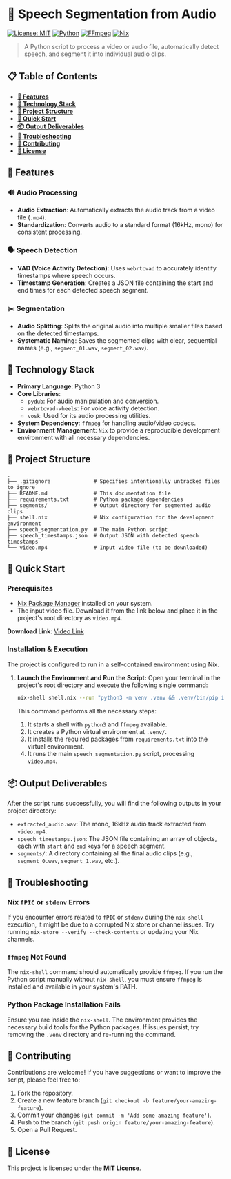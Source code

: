 # 🎤 Speech Segmentation from Audio

[![License: MIT](https://img.shields.io/badge/License-MIT-blue.svg)](https://opensource.org/licenses/MIT)
[![Python](https://img.shields.io/badge/Python-3.11+-3776AB?logo=python)](https://www.python.org/)
[![FFmpeg](https://img.shields.io/badge/FFmpeg-6.0-007800?logo=ffmpeg)](https://ffmpeg.org/)
[![Nix](https://img.shields.io/badge/Nix-flake--based-41439a?logo=nixos)](https://nixos.org/)

> A Python script to process a video or audio file, automatically detect speech, and segment it into individual audio clips.

## 📋 Table of Contents

- **[🌟 Features](#-features)**
- **[🔧 Technology Stack](#-technology-stack)**
- **[📁 Project Structure](#-project-structure)**
- **[🚀 Quick Start](#-quick-start)**
- **[📦 Output Deliverables](#-output-deliverables)**
- **[🐛 Troubleshooting](#-troubleshooting)**
- **[🤝 Contributing](#-contributing)**
- **[📄 License](#-license)**

## 🌟 Features

### 🔊 Audio Processing
- **Audio Extraction**: Automatically extracts the audio track from a video file (`.mp4`).
- **Standardization**: Converts audio to a standard format (16kHz, mono) for consistent processing.

### 🗣️ Speech Detection
- **VAD (Voice Activity Detection)**: Uses `webrtcvad` to accurately identify timestamps where speech occurs.
- **Timestamp Generation**: Creates a JSON file containing the start and end times for each detected speech segment.

### ✂️ Segmentation
- **Audio Splitting**: Splits the original audio into multiple smaller files based on the detected timestamps.
- **Systematic Naming**: Saves the segmented clips with clear, sequential names (e.g., `segment_01.wav`, `segment_02.wav`).

## 🔧 Technology Stack

- **Primary Language**: Python 3
- **Core Libraries**:
  - `pydub`: For audio manipulation and conversion.
  - `webrtcvad-wheels`: For voice activity detection.
  - `vosk`: Used for its audio processing utilities.
- **System Dependency**: `ffmpeg` for handling audio/video codecs.
- **Environment Management**: `Nix` to provide a reproducible development environment with all necessary dependencies.

## 📁 Project Structure

```
.
├── .gitignore              # Specifies intentionally untracked files to ignore
├── README.md               # This documentation file
├── requirements.txt        # Python package dependencies
├── segments/               # Output directory for segmented audio clips
├── shell.nix               # Nix configuration for the development environment
├── speech_segmentation.py  # The main Python script
├── speech_timestamps.json  # Output JSON with detected speech timestamps
└── video.mp4               # Input video file (to be downloaded)
```

## 🚀 Quick Start

### Prerequisites
- [Nix Package Manager](https://nixos.org/download.html) installed on your system.
- The input video file. Download it from the link below and place it in the project's root directory as `video.mp4`.

**Download Link**: [Video Link](https://drive.google.com/file/d/1EaE8vyJcdQQ_5vjLRrxo6XRCZg-3aFeL/view?usp=sharing)

### Installation & Execution

The project is configured to run in a self-contained environment using Nix.

1.  **Launch the Environment and Run the Script:**
    Open your terminal in the project's root directory and execute the following single command:

    ```bash
    nix-shell shell.nix --run "python3 -m venv .venv && .venv/bin/pip install -r requirements.txt && .venv/bin/python speech_segmentation.py video.mp4"
    ```

    This command performs all the necessary steps:
    1.  It starts a shell with `python3` and `ffmpeg` available.
    2.  It creates a Python virtual environment at `.venv/`.
    3.  It installs the required packages from `requirements.txt` into the virtual environment.
    4.  It runs the main `speech_segmentation.py` script, processing `video.mp4`.

## 📦 Output Deliverables

After the script runs successfully, you will find the following outputs in your project directory:

-   `extracted_audio.wav`: The mono, 16kHz audio track extracted from `video.mp4`.
-   `speech_timestamps.json`: The JSON file containing an array of objects, each with `start` and `end` keys for a speech segment.
-   `segments/`: A directory containing all the final audio clips (e.g., `segment_0.wav`, `segment_1.wav`, etc.).

## 🐛 Troubleshooting

### Nix `fPIC` or `stdenv` Errors
If you encounter errors related to `fPIC` or `stdenv` during the `nix-shell` execution, it might be due to a corrupted Nix store or channel issues. Try running `nix-store --verify --check-contents` or updating your Nix channels.

### `ffmpeg` Not Found
The `nix-shell` command should automatically provide `ffmpeg`. If you run the Python script manually without `nix-shell`, you must ensure `ffmpeg` is installed and available in your system's PATH.

### Python Package Installation Fails
Ensure you are inside the `nix-shell`. The environment provides the necessary build tools for the Python packages. If issues persist, try removing the `.venv` directory and re-running the command.

## 🤝 Contributing

Contributions are welcome! If you have suggestions or want to improve the script, please feel free to:

1.  Fork the repository.
2.  Create a new feature branch (`git checkout -b feature/your-amazing-feature`).
3.  Commit your changes (`git commit -m 'Add some amazing feature'`).
4.  Push to the branch (`git push origin feature/your-amazing-feature`).
5.  Open a Pull Request.

## 📄 License

This project is licensed under the **MIT License**.
